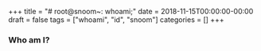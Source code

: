 +++
title = "# root@snoom~: whoami;"
date = 2018-11-15T00:00:00-00:00
draft = false
tags = ["whoami", "id", "snoom"]
categories = []
+++

### Who am I?
